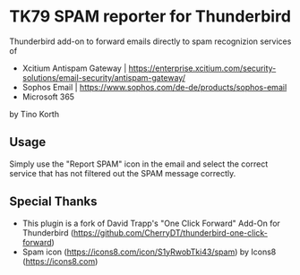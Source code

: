 # TK79 SPAM reporter for Thunderbird

Thunderbird add-on to forward emails directly to spam recognizion services of
- Xcitium Antispam Gateway | https://enterprise.xcitium.com/security-solutions/email-security/antispam-gateway/
- Sophos Email | https://www.sophos.com/de-de/products/sophos-email
- Microsoft 365

by Tino Korth


## Usage

Simply use the "Report SPAM" icon in the email and select the correct service that has not filtered out the SPAM message correctly.


## Special Thanks

- This plugin is a fork of David Trapp's "One Click Forward" Add-On for Thunderbird (https://github.com/CherryDT/thunderbird-one-click-forward)
- Spam icon (https://icons8.com/icon/S1yRwobTki43/spam) by Icons8 (https://icons8.com)